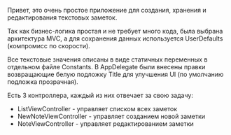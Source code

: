 Привет, это очень простое приложение для создания, хранения и редактирования текстовых заметок.

Так как бизнес-логика простая и не требует много кода, была выбрана архитектура MVC, а для сохранения данных используется UserDefaults (компромисс по скорости).

Все текстовые значения описаны в виде статичных переменных в отдельном файле Constants.
В AppDelegate были внесены правки возвращающие белую подложку Title для улучшения UI (по умолчанию подложка прозрачная). 

Есть 3 контроллера, каждый из них отвечает за свою задачу:

* ListViewController - управляет списком всех заметок
* NewNoteViewController - управляет созданием новой заметки
* NoteViewController - управляет редактированием заметки
